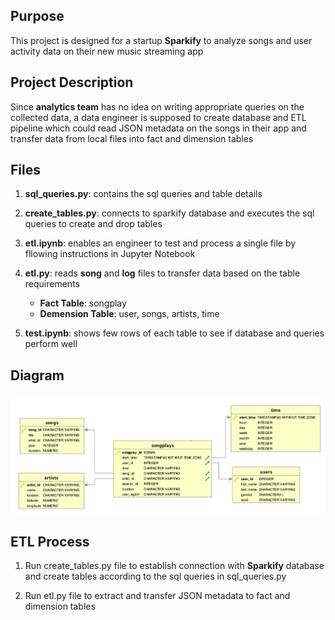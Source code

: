 ## Purpose
This project is designed for a startup **Sparkify** to analyze songs and user activity data on their new music streaming app

## Project Description
Since **analytics team** has no idea on writing appropriate queries on the collected data, a data engineer is supposed to create database and ETL pipeline which could read JSON metadata
on the songs in their app and transfer data from local files into fact and dimension tables

## Files

1. **sql_queries.py**: contains the sql queries and table details

2. **create_tables.py**: connects to sparkify database and executes the sql queries to create and drop tables

3. **etl.ipynb**: enables an engineer to test and process a single file by fllowing instructions in Jupyter Notebook  

4. **etl.py**: reads **song** and **log** files to transfer data based on the table requirements
    
    - **Fact Table**: songplay
    - **Demension Table**: user, songs, artists, time

5. **test.ipynb**: shows few rows of each table to see if database and queries perform well 


## Diagram

![Fact and Dimensional Table Connection](Diagram.jpg)


## ETL Process

1. Run create_tables.py file to establish connection with **Sparkify** database and create tables according to the sql queries in sql_queries.py

2. Run etl.py file to extract and transfer JSON metadata to fact and dimension tables








